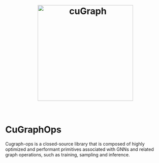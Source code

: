 <h1 align="center";>
  <br>
  <img src="../img/cugraph_logo_2.png" alt="cuGraph" width="300">
</h1>
<h1 align="left";>
  <br>
CuGraphOps
</h1>
Cugraph-ops is a closed-source library that is composed of highly optimized and
performant primitives associated with GNNs and related graph
operations, such as training, sampling and inference.



